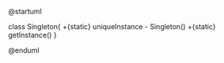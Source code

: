 @startuml

class  Singleton{
    +{static} uniqueInstance
    - Singleton()
    +{static} getInstance()
}

@enduml